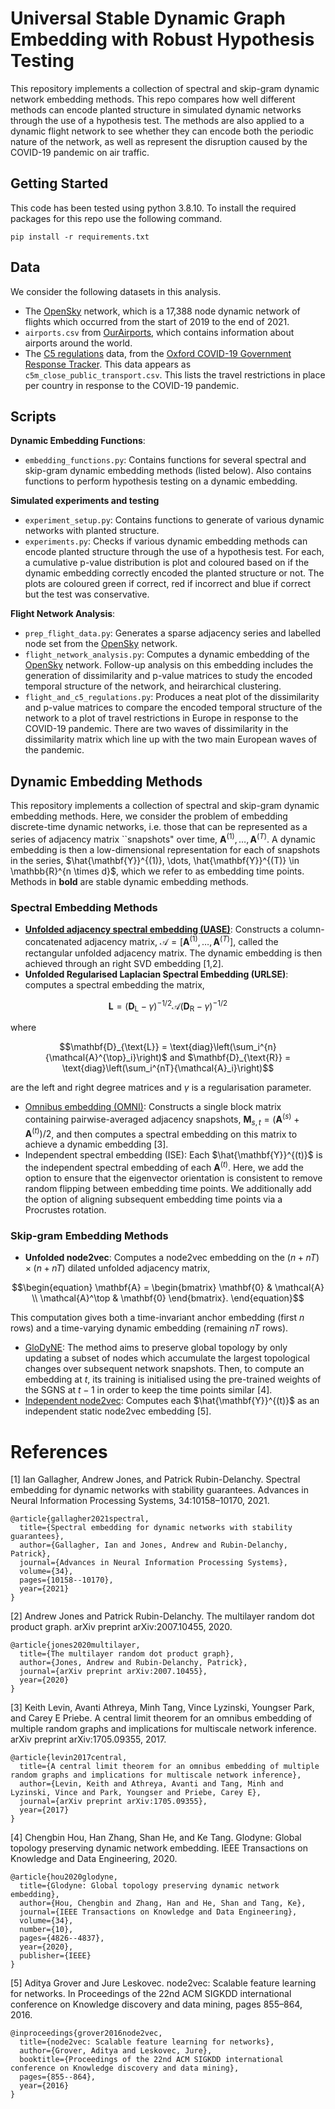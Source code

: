 # Universal Stable Dynamic Graph Embedding with Robust Hypothesis Testing

This repository implements a collection of spectral and skip-gram dynamic network embedding methods. This repo compares how well different methods can encode planted structure in simulated dynamic networks through the use of a hypothesis test. The methods are also applied to a dynamic flight network to see whether they can encode both the periodic nature of the network, as well as represent the disruption caused by the COVID-19 pandemic on air traffic.

## Getting Started

This code has been tested using python 3.8.10. To install the required packages for this repo use the following command.

```
pip install -r requirements.txt
```

## Data

We consider the following datasets in this analysis.

- The [OpenSky](https://zenodo.org/record/5815448#.Y1_ydy-l1hD) network, which is a 17,388 node dynamic network of flights which occurred from the start of 2019 to the end of 2021.
- ```airports.csv``` from [OurAirports](https://ourairports.com/data/), which contains information about airports around the world.
- The [C5 regulations](https://github.com/OxCGRT/covid-policy-tracker/blob/master/data/timeseries/c5m_close_public_transport.csv) data, from the [Oxford COVID-19 Government Response Tracker](https://github.com/OxCGRT/covid-policy-tracker). This data appears as ```c5m_close_public_transport.csv```. This lists the travel restrictions in place per country in response to the COVID-19 pandemic.


## Scripts
**Dynamic Embedding Functions**: 
- ```embedding_functions.py```: Contains functions for several spectral and skip-gram dynamic embedding methods (listed below). Also contains functions to perform hypothesis testing on a dynamic embedding.

**Simulated experiments and testing**
- ```experiment_setup.py```: Contains functions to generate of various dynamic networks with planted structure. 
- ```experiments.py```: Checks if various dynamic embedding methods can encode planted structure through the use of a hypothesis test. For each, a cumulative p-value distribution is plot and coloured based on if the dynamic embedding correctly encoded the planted structure or not. The plots are coloured green if correct, red if incorrect and blue if correct but the test was conservative.


**Flight Network Analysis**:
- ```prep_flight_data.py```: Generates a sparse adjacency series and labelled node set from the [OpenSky](https://zenodo.org/record/5815448#.Y1_ydy-l1hD) network. 
- ```flight_network_analysis.py```: Computes a dynamic embedding of the [OpenSky](https://zenodo.org/record/5815448#.Y1_ydy-l1hD) network. Follow-up analysis on this embedding includes the generation of dissimilarity and p-value matrices to study the encoded temporal structure of the network, and heirarchical clustering. 
- ```flight_and_c5_regulations.py```: Produces a neat plot of the dissimilarity and p-value matrices to compare the encoded temporal structure of the network to a plot of travel restrictions in Europe in response to the COVID-19 pandemic. There are two waves of dissimilarity in the dissimilarity matrix which line up with the two main European waves of the pandemic.

## Dynamic Embedding Methods

This repository implements a collection of spectral and skip-gram dynamic embedding methods. Here, we consider the problem of embedding discrete-time dynamic networks, i.e. those that can be represented as a series of adjacency matrix ``snapshots" over time, $\mathbf{A}^{(1)}, \dots, \mathbf{A}^{(T)}$. A dynamic embedding is then a low-dimensional representation for each of snapshots in the series, $\hat{\mathbf{Y}}^{(1)}, \dots, \hat{\mathbf{Y}}^{(T)} \in \mathbb{R}^{n \times d}$, which we refer to as embedding time points. Methods in **bold** are stable dynamic embedding methods.

### Spectral Embedding Methods
- [**Unfolded adjacency spectral embedding (UASE)**](https://arxiv.org/abs/2007.10455): Constructs a column-concatenated adjacency matrix, $\mathcal{A} = \left[\mathbf{A}^{(1)}, \dots, \mathbf{A}^{(T)} \right]$, called the rectangular unfolded adjacency matrix. The dynamic embedding is then achieved through an right SVD embedding [1,2].
- **Unfolded Regularised Laplacian Spectral Embedding (URLSE)**: computes a spectral embedding the matrix, 

```math
\begin{equation}\mathbf{L} = \left(\mathbf{D}_{\text{L}} - \gamma \right)^{-1/2} \mathcal{A} \left(\mathbf{D}_{\text{R}} - \gamma \right)^{-1/2} \end{equation}
```

where  
```math
\mathbf{D}_{\text{L}} = \text{diag}\left(\sum_i^{n}{\mathcal{A}^{\top}_i}\right)$ and $\mathbf{D}_{\text{R}} = \text{diag}\left(\sum_i^{nT}{\mathcal{A}_i}\right)
```
are the left and right degree matrices and $\gamma$ is a regularisation parameter.
- [Omnibus embedding (OMNI)](https://arxiv.org/abs/1705.09355): Constructs a single block matrix containing pairwise-averaged adjacency snapshots, $\mathbf{M}_{s,t} = (\mathbf{A}^{(s)} + \mathbf{A}^{(t)})/2$, and then computes a spectral embedding on this matrix to achieve a dynamic embedding [3].
- Independent spectral embedding (ISE): Each $\hat{\mathbf{Y}}^{(t)}$ is the independent spectral embedding of each $\mathbf{A}^{(t)}$. Here, we add the option to ensure that the eigenvector orientation is consistent to remove random flipping between embedding time points. We additionally add the option of aligning subsequent embedding time points via a Procrustes rotation.

### Skip-gram Embedding Methods
- **Unfolded node2vec**: Computes a node2vec embedding on the $(n + nT) \times (n + n T)$ dilated unfolded adjacency matrix,
```math
\begin{equation}
\mathbf{A} = \begin{bmatrix}
\mathbf{0} & \mathcal{A} \\ \mathcal{A}^\top & \mathbf{0}
\end{bmatrix}.
\end{equation}
```
This computation gives both a time-invariant anchor embedding (first $n$ rows) and a time-varying dynamic embedding (remaining $nT$ rows).
- [GloDyNE](https://ieeexplore.ieee.org/abstract/document/9302718): The method aims to preserve global topology by only updating a subset of nodes which accumulate the largest topological changes over subsequent network snapshots. Then, to compute an embedding at $t$, its training is initialised using the pre-trained weights of the SGNS at $t-1$ in order to keep the time points similar [4].
- [Independent node2vec](https://dl.acm.org/doi/abs/10.1145/2939672.2939754): Computes each  $\hat{\mathbf{Y}}^{(t)}$ as an independent static node2vec embedding [5].

# References
[1] Ian Gallagher, Andrew Jones, and Patrick Rubin-Delanchy. Spectral embedding for dynamic
networks with stability guarantees. Advances in Neural Information Processing Systems,
34:10158–10170, 2021.
```
@article{gallagher2021spectral,
  title={Spectral embedding for dynamic networks with stability guarantees},
  author={Gallagher, Ian and Jones, Andrew and Rubin-Delanchy, Patrick},
  journal={Advances in Neural Information Processing Systems},
  volume={34},
  pages={10158--10170},
  year={2021}
}
```
[2] Andrew Jones and Patrick Rubin-Delanchy. The multilayer random dot product graph.
arXiv preprint arXiv:2007.10455, 2020.
```
@article{jones2020multilayer,
  title={The multilayer random dot product graph},
  author={Jones, Andrew and Rubin-Delanchy, Patrick},
  journal={arXiv preprint arXiv:2007.10455},
  year={2020}
}
```
[3] Keith Levin, Avanti Athreya, Minh Tang, Vince Lyzinski, Youngser Park, and Carey E
Priebe. A central limit theorem for an omnibus embedding of multiple random graphs
and implications for multiscale network inference. arXiv preprint arXiv:1705.09355, 2017.
```
@article{levin2017central,
  title={A central limit theorem for an omnibus embedding of multiple random graphs and implications for multiscale network inference},
  author={Levin, Keith and Athreya, Avanti and Tang, Minh and Lyzinski, Vince and Park, Youngser and Priebe, Carey E},
  journal={arXiv preprint arXiv:1705.09355},
  year={2017}
}
```

[4] Chengbin Hou, Han Zhang, Shan He, and Ke Tang. Glodyne: Global topology preserving
dynamic network embedding. IEEE Transactions on Knowledge and Data Engineering,
2020.
```
@article{hou2020glodyne,
  title={Glodyne: Global topology preserving dynamic network embedding},
  author={Hou, Chengbin and Zhang, Han and He, Shan and Tang, Ke},
  journal={IEEE Transactions on Knowledge and Data Engineering},
  volume={34},
  number={10},
  pages={4826--4837},
  year={2020},
  publisher={IEEE}
}
```

[5] Aditya Grover and Jure Leskovec. node2vec: Scalable feature learning for networks. In
Proceedings of the 22nd ACM SIGKDD international conference on Knowledge discovery
and data mining, pages 855–864, 2016.
```
@inproceedings{grover2016node2vec,
  title={node2vec: Scalable feature learning for networks},
  author={Grover, Aditya and Leskovec, Jure},
  booktitle={Proceedings of the 22nd ACM SIGKDD international conference on Knowledge discovery and data mining},
  pages={855--864},
  year={2016}
}
```
